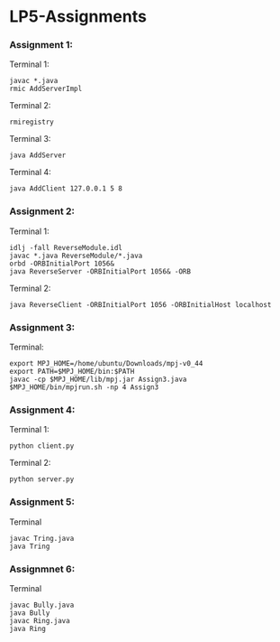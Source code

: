 # LP5-Assignments

### Assignment 1:

Terminal 1:

    javac *.java
    rmic AddServerImpl

Terminal 2: 

    rmiregistry

Terminal 3: 

    java AddServer

Terminal 4: 

    java AddClient 127.0.0.1 5 8

### Assignment 2:

Terminal 1:

    idlj -fall ReverseModule.idl 
    javac *.java ReverseModule/*.java
    orbd -ORBInitialPort 1056&
    java ReverseServer -ORBInitialPort 1056& -ORB


Terminal 2:

    java ReverseClient -ORBInitialPort 1056 -ORBInitialHost localhost


### Assignment 3:

Terminal: 

    export MPJ_HOME=/home/ubuntu/Downloads/mpj-v0_44
    export PATH=$MPJ_HOME/bin:$PATH
    javac -cp $MPJ_HOME/lib/mpj.jar Assign3.java
    $MPJ_HOME/bin/mpjrun.sh -np 4 Assign3

### Assignment 4:

Terminal 1:

    python client.py
            
Terminal 2:
          
    python server.py


### Assignment 5:

Terminal 

    javac Tring.java
    java Tring

### Assignmnet 6:

Terminal

    javac Bully.java
    java Bully
    javac Ring.java
    java Ring


